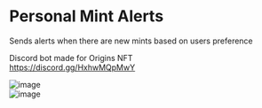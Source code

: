 # Personal Mint Alerts

Sends alerts when there are new mints based on users preference

Discord bot made for Origins NFT\
https://discord.gg/HxhwMQpMwY

![image](https://user-images.githubusercontent.com/92004065/146757358-f37a9717-6cb7-42d4-a084-67d44d9fb0f0.png)\
![image](https://user-images.githubusercontent.com/92004065/146757191-0f397175-7604-4e2d-96c8-c9e7b3a5579e.png)

